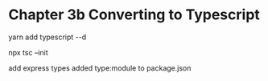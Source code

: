# **Chapter 3b Converting to Typescript**


yarn add typescript --d

npx tsc –init

add express types
added type:module to package.json
